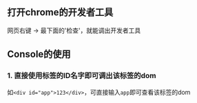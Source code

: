 ## 打开chrome的开发者工具

网页右键 -> 最下面的'检查'，就能调出开发者工具



## Console的使用

### 1. 直接使用标签的ID名字即可调出该标签的dom

如`<div id="app">123</div>`，可直接输入`app`即可查看该标签的dom

